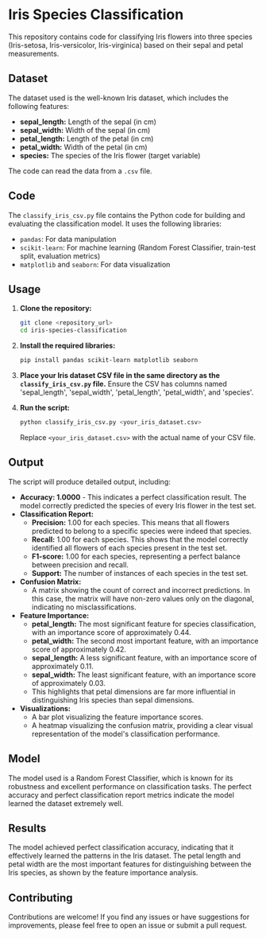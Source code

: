 # Iris Species Classification

This repository contains code for classifying Iris flowers into three species (Iris-setosa, Iris-versicolor, Iris-virginica) based on their sepal and petal measurements.

## Dataset

The dataset used is the well-known Iris dataset, which includes the following features:

* **sepal_length:** Length of the sepal (in cm)
* **sepal_width:** Width of the sepal (in cm)
* **petal_length:** Length of the petal (in cm)
* **petal_width:** Width of the petal (in cm)
* **species:** The species of the Iris flower (target variable)

The code can read the data from a `.csv` file.

## Code

The `classify_iris_csv.py` file contains the Python code for building and evaluating the classification model. It uses the following libraries:

* `pandas`: For data manipulation
* `scikit-learn`: For machine learning (Random Forest Classifier, train-test split, evaluation metrics)
* `matplotlib` and `seaborn`: For data visualization

## Usage

1.  **Clone the repository:**

    ```bash
    git clone <repository_url>
    cd iris-species-classification
    ```

2.  **Install the required libraries:**

    ```bash
    pip install pandas scikit-learn matplotlib seaborn
    ```

3.  **Place your Iris dataset CSV file in the same directory as the `classify_iris_csv.py` file.** Ensure the CSV has columns named 'sepal_length', 'sepal_width', 'petal_length', 'petal_width', and 'species'.

4.  **Run the script:**

    ```bash
    python classify_iris_csv.py <your_iris_dataset.csv>
    ```

    Replace `<your_iris_dataset.csv>` with the actual name of your CSV file.

## Output

The script will produce detailed output, including:

* **Accuracy: 1.0000** - This indicates a perfect classification result. The model correctly predicted the species of every Iris flower in the test set.
* **Classification Report:**
    * **Precision:** 1.00 for each species. This means that all flowers predicted to belong to a specific species were indeed that species.
    * **Recall:** 1.00 for each species. This shows that the model correctly identified all flowers of each species present in the test set.
    * **F1-score:** 1.00 for each species, representing a perfect balance between precision and recall.
    * **Support:** The number of instances of each species in the test set.
* **Confusion Matrix:**
    * A matrix showing the count of correct and incorrect predictions. In this case, the matrix will have non-zero values only on the diagonal, indicating no misclassifications.
* **Feature Importance:**
    * **petal_length:** The most significant feature for species classification, with an importance score of approximately 0.44.
    * **petal_width:** The second most important feature, with an importance score of approximately 0.42.
    * **sepal_length:** A less significant feature, with an importance score of approximately 0.11.
    * **sepal_width:** The least significant feature, with an importance score of approximately 0.03.
    * This highlights that petal dimensions are far more influential in distinguishing Iris species than sepal dimensions.
* **Visualizations:**
    * A bar plot visualizing the feature importance scores.
    * A heatmap visualizing the confusion matrix, providing a clear visual representation of the model's classification performance.

## Model

The model used is a Random Forest Classifier, which is known for its robustness and excellent performance on classification tasks. The perfect accuracy and perfect classification report metrics indicate the model learned the dataset extremely well.

## Results

The model achieved perfect classification accuracy, indicating that it effectively learned the patterns in the Iris dataset. The petal length and petal width are the most important features for distinguishing between the Iris species, as shown by the feature importance analysis.

## Contributing

Contributions are welcome! If you find any issues or have suggestions for improvements, please feel free to open an issue or submit a pull request.
